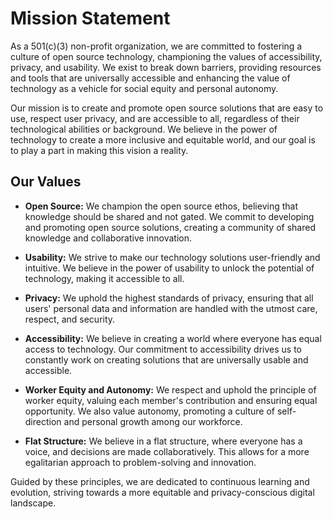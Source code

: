 # Mission Statement

As a 501(c)(3) non-profit organization, we are committed to fostering a culture of open source technology, championing the values of accessibility, privacy, and usability. We exist to break down barriers, providing resources and tools that are universally accessible and enhancing the value of technology as a vehicle for social equity and personal autonomy.

Our mission is to create and promote open source solutions that are easy to use, respect user privacy, and are accessible to all, regardless of their technological abilities or background. We believe in the power of technology to create a more inclusive and equitable world, and our goal is to play a part in making this vision a reality.

## Our Values

- **Open Source:** We champion the open source ethos, believing that knowledge should be shared and not gated. We commit to developing and promoting open source solutions, creating a community of shared knowledge and collaborative innovation.

- **Usability:** We strive to make our technology solutions user-friendly and intuitive. We believe in the power of usability to unlock the potential of technology, making it accessible to all.

- **Privacy:** We uphold the highest standards of privacy, ensuring that all users' personal data and information are handled with the utmost care, respect, and security.

- **Accessibility:** We believe in creating a world where everyone has equal access to technology. Our commitment to accessibility drives us to constantly work on creating solutions that are universally usable and accessible.

- **Worker Equity and Autonomy:** We respect and uphold the principle of worker equity, valuing each member's contribution and ensuring equal opportunity. We also value autonomy, promoting a culture of self-direction and personal growth among our workforce.

- **Flat Structure:** We believe in a flat structure, where everyone has a voice, and decisions are made collaboratively. This allows for a more egalitarian approach to problem-solving and innovation.

Guided by these principles, we are dedicated to continuous learning and evolution, striving towards a more equitable and privacy-conscious digital landscape.